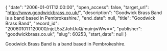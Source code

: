 {
  "date": "2006-01-01T12:00:00", 
  "open_access": false, 
  "target_url": "http://www.goodwickbrass.co.uk/", 
  "description": "Goodwick Brass Band is a band based in Pembrokeshire.", 
  "end_date": null, 
  "title": "Goodwick Brass Band", 
  "record_id": "20060101T120000/njcL5sZJohUuQ/muinjwWw==", 
  "publisher": "goodwickbrass.co.uk", 
  "slug": 60253, 
  "start_date": null
}

Goodwick Brass Band is a band based in Pembrokeshire.